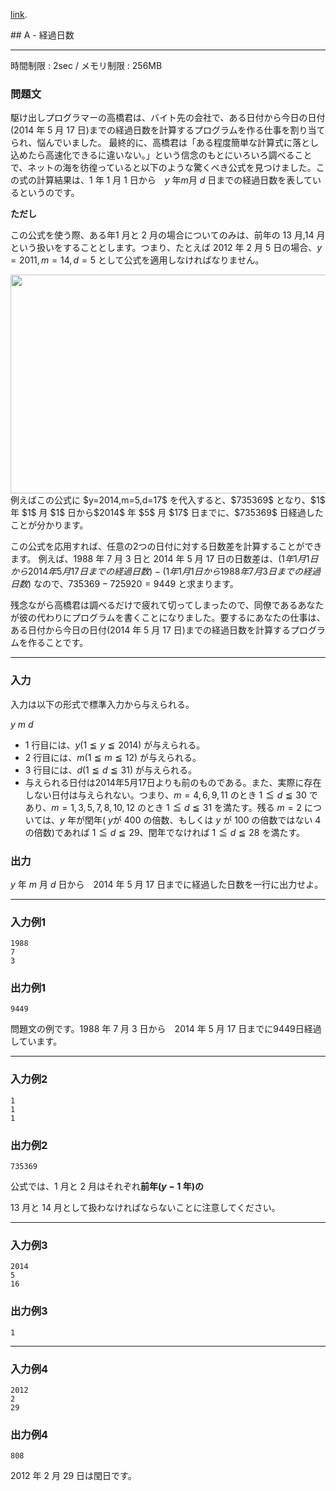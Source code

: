 [link](http://arc023.contest.atcoder.jp/tasks/arc023_1).


<script type="text/x-mathjax-config">
  MathJax.Hub.Config({ tex2jax: { inlineMath: [ ['$','$'] ] } });
</script>
<script type="text/javascript"
src="https://cdn.mathjax.org/mathjax/latest/MathJax.js?config=TeX-MML-AM_CHTML">
</script>## A - 経過日数

----------

時間制限 : 2sec / メモリ制限 : 256MB

### 問題文

駆け出しプログラマーの高橋君は、バイト先の会社で、ある日付から今日の日付($2014$ 年 $5$ 月 $17$ 日)までの経過日数を計算するプログラムを作る仕事を割り当てられ、悩んでいました。
最終的に、高橋君は「ある程度簡単な計算式に落とし込めたら高速化できるに違いない。」という信念のもとにいろいろ調べることで、ネットの海を彷徨っていると以下のような驚くべき公式を見つけました。この式の計算結果は、$1$ 年 $1$ 月 $1$ 日から　$y$ 年$m$月 $d$ 日までの経過日数を表しているというのです。

**ただし**

この公式を使う際、ある年$1$ 月と $2$ 月の場合についてのみは、前年の $13$ 月,$14$ 月という扱いをすることとします。つまり、たとえば $2012$ 年 $2$ 月 $5$ 日の場合、$y=2011,m=14,d=5$ として公式を適用しなければなりません。

<center><img center="" height="350px" src="http://arc023.contest.atcoder.jp/img/arc/023/1-1.png" width="700px">
</img></center>例えばこの公式に $y=2014,m=5,d=17$ を代入すると、$735369$ となり、$1$ 年 $1$ 月 $1$ 日から$2014$ 年 $5$ 月 $17$ 日までに、$735369$ 日経過したことが分かります。

この公式を応用すれば、任意の2つの日付に対する日数差を計算することができます。
例えば、$1988$ 年 $7$ 月 $3$ 日と $2014$ 年 $5$ 月 $17$ 日の日数差は、$(1年1月1日から2014年5月17日までの経過日数)-(1年1月1日から1988年7月3日までの経過日数)$ なので、$735369-725920=9449$ と求まります。

残念ながら高橋君は調べるだけで疲れて切ってしまったので、同僚であるあなたが彼の代わりにプログラムを書くことになりました。要するにあなたの仕事は、ある日付から今日の日付($2014$ 年 $5$ 月 $17$ 日)までの経過日数を計算するプログラムを作ることです。

----------

### 入力

入力は以下の形式で標準入力から与えられる。

>
$y$
$m$
$d$


* $1$ 行目には、$y (1 ≦ y ≦ 2014)$ が与えられる。
* $2$ 行目には、$m (1 ≦ m ≦ 12)$ が与えられる。
* $3$ 行目には、$d (1 ≦ d ≦ 31)$ が与えられる。
* 与えられる日付は2014年5月17日よりも前のものである。また、実際に存在しない日付は与えられない。つまり、$m=4,6,9,11$ のとき $1≦d≦30$ であり、$m=1,3,5,7,8,10,12$ のとき $1≦d≦31$ を満たす。残る $m=2$ については、$y$ 年が閏年( $y$が $400$ の倍数、もしくは $y$ が $100$ の倍数ではない $4$ の倍数)であれば $1≦d≦29$、閏年でなければ $1≦d≦28$ を満たす。

### 出力

$y$ 年 $m$ 月 $d$ 日から　$2014$ 年 $5$ 月 $17$ 日までに経過した日数を一行に出力せよ。

----------

### 入力例1

```
1988
7
3
```

### 出力例1

```
9449
```

問題文の例です。$1988$ 年 $7$ 月 $3$ 日から　$2014$ 年 $5$ 月 $17$ 日までに9449日経過しています。

----------

### 入力例2

```
1
1
1
```

### 出力例2

```
735369
```

公式では、$1$ 月と $2$ 月はそれぞれ**前年($y-1$ 年)の**

$13$ 月と $14$ 月として扱わなければならないことに注意してください。

----------

### 入力例3

```
2014
5
16
```

### 出力例3

```
1
```

----------

### 入力例4

```
2012
2
29
```

### 出力例4

```
808
```

$2012$ 年 $2$ 月 $29$ 日は閏日です。

